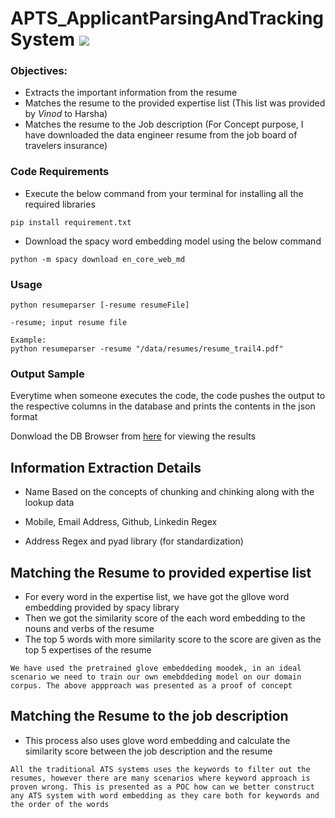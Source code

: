 # APTS_ApplicantParsingAndTrackingSystem ![](https://img.shields.io/badge/Harsha-Karpurapu-brightgreen.svg?colorB=ff0000)

### Objectives: 
- Extracts the important information from the resume
- Matches the resume to the provided expertise list (This list was provided by *Vinod* to Harsha)
- Matches the resume to the Job description (For Concept purpose, I have downloaded the data engineer resume from the job board of travelers insurance)

### Code Requirements
- Execute the below command from your terminal for installing all the required libraries

```
pip install requirement.txt
```
- Download the spacy word embedding model using the below command

```
python -m spacy download en_core_web_md
```
### Usage

```
python resumeparser [-resume resumeFile]

-resume; input resume file

Example: 
python resumeparser -resume "/data/resumes/resume_trail4.pdf"
```

### Output Sample
Everytime when someone executes the code, the code pushes the output to the respective columns in the database and prints the contents in the json format

Donwload the DB Browser from [here](https://sqlitebrowser.org/dl/) for viewing the results

## Information Extraction Details

- Name
Based on the concepts of chunking and chinking along with the lookup data

- Mobile, Email Address, Github, Linkedin
Regex

- Address
Regex and pyad library (for standardization)

## Matching the Resume to provided expertise list

- For every word in the expertise list, we have got the gllove word embedding provided by spacy library
- Then we got the similarity score of the each word embedding to the nouns and verbs of the resume
- The top 5 words with more similarity score to the score are given as the top 5 expertises of the resume 

```We have used the pretrained glove embeddeding moodek, in an ideal scenario we need to train our own emebddeding model on our domain corpus. The above appproach was presented as a proof of concept```

## Matching the Resume to the job description

- This process also uses glove word embedding and calculate the similarity score between the job description and the resume

```All the traditional ATS systems uses the keywords to filter out the resumes, however there are many scenarios where keyword approach is proven wrong. This is presented as a POC how can we better construct any ATS system with word embedding as they care both for keywords and the order of the words```


